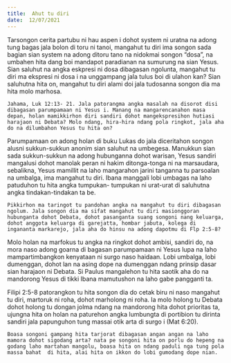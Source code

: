 ```yaml
---
title:  Ahut tu diri
date:  12/07/2021
---
```


Tarsongon cerita partubu ni hau aspen i dohot system ni uratna na adong tung bagas jala bolon di toru ni tanoi, mangahut tu diri ima songon sada bagian sian system na adong ditoru tano na nidokmai songon “dosa”, na umbahen hita dang boi mandapot paradianan na sumurung na sian Yesus. Sian saluhut na angka eskpresi ni dosa dibagasan ngolunta, mangahut tu diri ma ekspresi ni dosa i na unggampang jala tulus boi di ulahon kan? Sian saluhutna hita on, mangahut tu diri alami doi jala tudosanna songon dia ma hita molo marhosa.

`Jahama, Luk 12:13- 21. Jala patorangma angka masalah na disorot disi dibagasan parumpamaan ni Yesus i. Manang na mangarencanahon masa depan, holan mamikkirhon diri sandiri dohot mangekspresihon hutiasi harajaon ni Debata? Molo ndang, hira-hira ndang pola ringkot, jala aha do na dilumbahon Yesus tu hita on?`

Parumpamaan on adong holan di buku Lukas do jala diceritahon songon alusni sukkun-sukkun anonim sian saluhut na umbegesa. Manukkun sian sada sukkun-sukkun na adong hubunganna dohot warisan, Yesus sandiri mangalusi dohot manolak peran ni hakim ditonga-tonga ni na marsaudara, sebalikna, Yesus mamillit na laho mangarahon jarini tanganna tu parsoalan na umbalga, ima mangahut tu diri. Ibana manggali lobi umbagas na laho patuduhon tu hita angka tumpukan- tumpukan ni  urat-urat di saluhutna angka tindakan-tindakan ta be.

`Pikkirhon ma taringot tu pandohan angka na mangahut tu diri dibagasan ngolum. Jala songon dia ma sifat mangahut tu diri masionggoran hubunganta dohot Debata, dohot pasanganta suang songoni nang keluarga, dohot anggota keluarga di garejatta, hombar jabuta, kolega di ingananta markarejo, jala aha do hinsu na adong dapotmu di Flp 2:5-8?`

Molo holan na marfokus tu angka na ringkot dohot ambisi, sandiri do, na mora naso adong goarna di bagasan parumpamaan ni Yesus lupa na laho mampartimbangkon kenyataan ni surgo naso haidaan. Lobi umbalga, lobi dumenggan, dohot lan na asing dope na dumenggan ndang prinsip dasar sian harajaon ni Debata. Si Paulus mangalehon tu hita saotik aha do na mandorong Yesus di tikki Ibana mamutushon na laho gabe pangganti ta.

Filipi 2:5-8 patorangkon tu hita songon dia do cetak biru ni naso mangahut tu diri, martoruk ni roha, dohot marholong ni roha. Ia molo holong tu Debata dohot holong tu dongan jolma ndang na mandorong hita dohot prioritas ta, ujungna hita on holan na paturehon angka lumbungta di portibion tu dirinta sandiri jala papunguhon tung massai otik arta di surgo i (Mat 6:20).

`Boasa songoni gampang hita tarjorat dibagasan angan angan na laho mamora dohot sigodang arta? nata pe songoni hita on porlu do hepeng na godang laho martahan mangolu, boasa hita on ndang paduli nga tung pola massa bahat  di hita, alai hita on ikkon do lobi gumodang dope nian.`